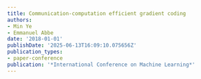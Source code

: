 ```yaml
---
title: Communication-computation efficient gradient coding
authors:
- Min Ye
- Emmanuel Abbe
date: '2018-01-01'
publishDate: '2025-06-13T16:09:10.075656Z'
publication_types:
- paper-conference
publication: '*International Conference on Machine Learning*'
---
```

